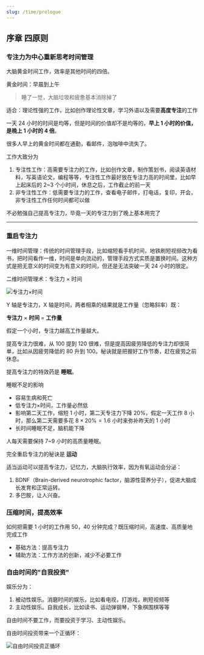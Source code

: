```yaml
---
slug: /time/prologue
---
```

## 序章 四原则

### 专注力为中心重新思考时间管理

大脑黄金时间工作，效率是其他时间的四倍。

黄金时间：早晨到上午

> 睡了一觉，大脑垃圾和疲惫基本消除掉了

适合：理论性强的工作，比如创作理论性文章，学习外语以及需要**高度专注**的工作

一天 24 小时的时间是均等，但是时间的价值却不是均等的，**早上 1 小时的价值，是晚上 1 小时的 4 倍**。

很多人早上的黄金时间都在通勤，看邮件，泡咖啡中流失了。

工作大致分为

1. 专注性工作：高需要专注力的工作，比如创作文章，制作策划书，阅读英语材料，写英语论文，编程等等，专注性工作最好放在专注力高的时间里，比如早上起床后的 2~3 个小时间，休息之后，工作截止的前一天
2. 非专注性工作：低需要专注力的工作，查看电子邮件，打电话，复印，开会，非专注性工作任何时间都可以做

不必勉强自己提高专注力，毕竟一天的专注力到了晚上基本用完了

---

### 重启专注力

一维时间管理：传统的时间管理手段，比如缩短看手机时间，地铁刷短视频改为看书，把时间看作一维，时间是单向流动的，管理手段方式实质是置换时间。这种方式是把无意义的时间变为有意义的时间，但还是无法突破一天 24 小时的限定。

二维时间管理术：专注力 × 时间

![专注力×时间](https://img.wukaipeng.com/2023/0825-174437-weread_image_32633745645466.jpeg)

Y 轴是专注力，X 轴是时间，两者相乘的结果就是工作量（忽略斜率）既：


**专注力** $\times$ **时间** $=$ **工作量**


假定一个小时，专注力越高工作量越大。

提高专注力很难，从 100 提到 120 很难，但是提高因疲劳降低的专注力却很简单，比如从因疲劳降低的 80 升到 100。秘诀就是把握好工作节奏，赶在疲劳之前休息。

提高专注力的特效药是 **睡眠**。

睡眠不足的影响

- 容易生病和死亡
- 低专注力×时间，工作量必然低
- 影响第二天工作，缩短 1 小时，第二天专注力下降 20%，假定一天工作 8 小时，那么第二天需要多花 $8×20\% = 1.6$ 小时来弥补昨天的 1 小时
- 长时间睡眠不足，脑机能下降

人每天需要保持 7~9 小时的高质量睡眠。

完全重启专注力的秘诀是 **运动**

适当运动可以提高专注力，记忆力，大脑执行效率，因为有氧运动会分泌：

1. BDNF（Brain-derived neurotrophic factor，脑源性营养分子），促进大脑成长发育和正常运转。
2. 多巴胺，让人兴奋。

### 压缩时间，提高效率

如何把需要 1 小时的工作用 50，40 分钟完成？既压缩时间，高速度、高质量地完成工作

- 基础方法：提高专注力
- 辅助方法：工作方法的创新，减少不必要工作

### 自由时间的"自我投资"

娱乐分为：

1. 被动性娱乐。消磨时间的娱乐，比如看电视，打游戏，刷短视频等
2. 主动性娱乐。自我成长，比如读书、运动弹钢琴，下象棋围棋等等

自由时间不要工作，而要投资于学习、主动性娱乐。

自由时间投资带来一个正循环：

![自由时间投资正循环](https://img.wukaipeng.com/2023/0825-174505-weread_image_34626472242779.jpeg) 